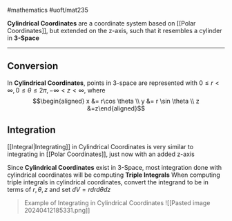 #mathematics 
#uoft/mat235 

**Cylindrical Coordinates** are a coordinate system based on [[Polar Coordinates]], but extended on the z-axis, such that it resembles a cylinder in **3-Space**

---
## Conversion
In **Cylindrical Coordinates**, points in 3-space are represented with $0 \leq r < \infty, 0 \leq \theta \leq 2\pi, -\infty < z < \infty$, where $$\begin{aligned} x &= r\cos \theta \\ y &= r \sin \theta \\ z &=z\end{aligned}$$

## Integration

[[Integral|Integrating]] in Cylindrical Coordinates is very similar to integrating in [[Polar Coordinates]], just now with an added z-axis

Since **Cylindrical Coordinates** exist in 3-Space, most integration done with cylindrical coordinates will be computing **Triple Integrals**
When computing triple integrals in cylindrical coordinates, convert the integrand to be in terms of $r, \theta, z$ and set $dV=r dr d \theta dz$

> Example of Integrating in Cylindrical Coordinates
> ![[Pasted image 20240412185331.png]]